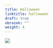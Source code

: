 ```yaml
---
title: Halloween
linktitle: halloween
draft: true
obrazek: ""
weight: 4
---
```

![](/assets/media/halloween.jpg)